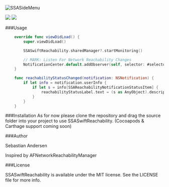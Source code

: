 ![SSASideMenu](https://github.com/SSA111/SSASwiftReachability/blob/master/SSASwiftReachabilityCover.png)

[![](http://img.shields.io/badge/iOS-8.0%2B-blue.svg)]() [![](http://img.shields.io/badge/Swift-3.0-blue.svg)]()

###Usage

```swift
    override func viewDidLoad() {
        super.viewDidLoad()

        SSASwiftReachability.sharedManager?.startMonitoring()

        // MARK: Listen For Network Reachability Changes
        NotificationCenter.default.addObserver(self, selector: #selector(self.reachabilityStatusChanged(notification:)), name:   NSNotification.Name(rawValue: SSAReachabilityDidChangeNotification), object: nil)
    }

    func reachabilityStatusChanged(notification: NSNotification) {
        if let info = notification.userInfo {
            if let s = info[SSAReachabilityNotificationStatusItem] {
                reachabilityStatusLabel.text = (s as AnyObject).description
            }
        }
    }
```
###Installation
As for now please clone the repository and drag the source folder into your project to use SSASwiftReachability. (Cocoapods & Carthage
support coming soon)

###Author

Sebastian Andersen

Inspired by AFNetworkReachabilityManager

###License

SSASwiftReachability is available under the MIT license. See the LICENSE file for more info.

